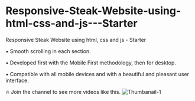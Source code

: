 # Responsive-Steak-Website-using-html-css-and-js---Starter
Responsive Steak Website using html, css and js - Starter

•	Smooth scrolling in each section.

•	Developed first with the Mobile First methodology, then for desktop.

•	Compatible with all mobile devices and with a beautiful and pleasant user interface.

🔥 Join the channel to see more videos like this.
![Thumbanail-1](https://user-images.githubusercontent.com/89128207/211775911-adc25eed-1630-4bb0-a326-a75f84d79195.jpg)

